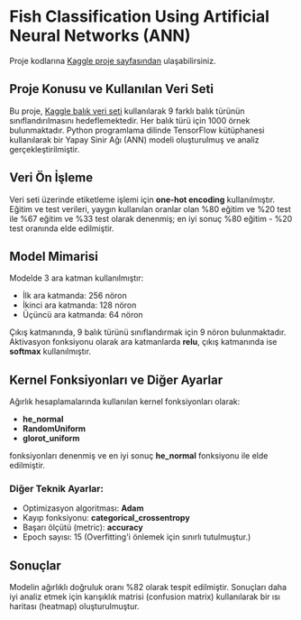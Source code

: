 # Fish Classification Using Artificial Neural Networks (ANN)
Proje kodlarına [Kaggle proje sayfasından](https://www.kaggle.com/code/oguzhandenizhan/fish-classification-using-ann/edit) ulaşabilirsiniz.

## Proje Konusu ve Kullanılan Veri Seti
Bu proje, [Kaggle balık veri seti](https://www.kaggle.com/datasets/crowww/a-large-scalefish-dataset/data) kullanılarak 9 farklı balık türünün sınıflandırılmasını hedeflemektedir. Her balık türü için 1000 örnek bulunmaktadır. Python programlama dilinde TensorFlow kütüphanesi kullanılarak bir Yapay Sinir Ağı (ANN) modeli oluşturulmuş ve analiz gerçekleştirilmiştir.

## Veri Ön İşleme
Veri seti üzerinde etiketleme işlemi için **one-hot encoding** kullanılmıştır. Eğitim ve test verileri, yaygın kullanılan oranlar olan %80 eğitim ve %20 test ile %67 eğitim ve %33 test olarak denenmiş; en iyi sonuç %80 eğitim - %20 test oranında elde edilmiştir.

## Model Mimarisi
Modelde 3 ara katman kullanılmıştır:
- İlk ara katmanda: 256 nöron
- İkinci ara katmanda: 128 nöron
- Üçüncü ara katmanda: 64 nöron

Çıkış katmanında, 9 balık türünü sınıflandırmak için 9 nöron bulunmaktadır. Aktivasyon fonksiyonu olarak ara katmanlarda **relu**, çıkış katmanında ise **softmax** kullanılmıştır.

## Kernel Fonksiyonları ve Diğer Ayarlar
Ağırlık hesaplamalarında kullanılan kernel fonksiyonları olarak:
- **he_normal**
- **RandomUniform**
- **glorot_uniform**

fonksiyonları denenmiş ve en iyi sonuç **he_normal** fonksiyonu ile elde edilmiştir.

### Diğer Teknik Ayarlar:
- Optimizasyon algoritması: **Adam**
- Kayıp fonksiyonu: **categorical_crossentropy**
- Başarı ölçütü (metric): **accuracy**
- Epoch sayısı: 15 (Overfitting'i önlemek için sınırlı tutulmuştur.)

## Sonuçlar
Modelin ağırlıklı doğruluk oranı %82 olarak tespit edilmiştir. Sonuçları daha iyi analiz etmek için karışıklık matrisi (confusion matrix) kullanılarak bir ısı haritası (heatmap) oluşturulmuştur.
